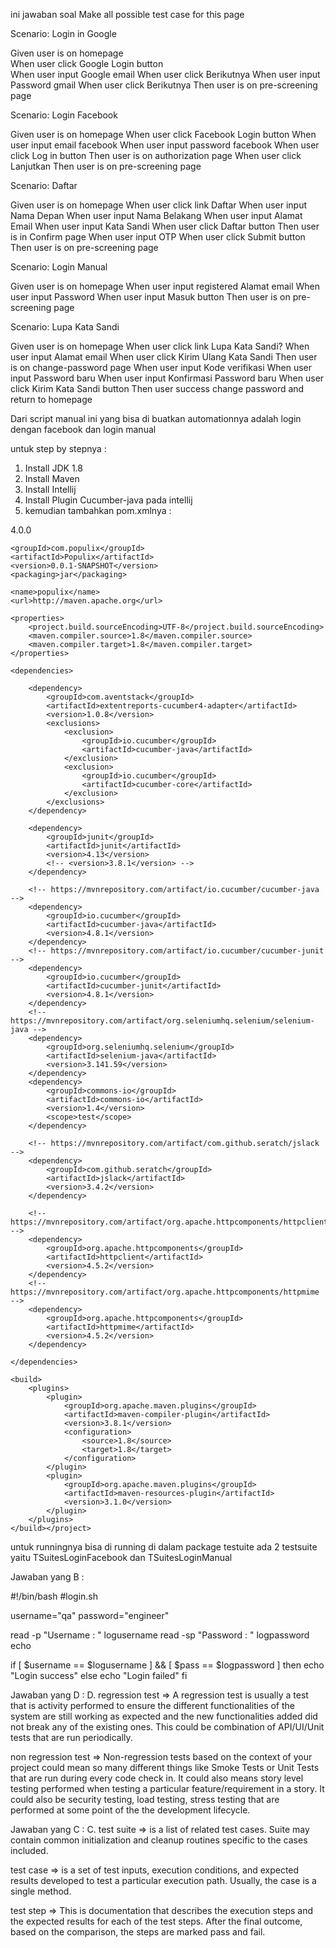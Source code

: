 ini jawaban soal Make all possible test case for this page

Scenario: Login in Google

Given user is on homepage<br/>
When user click Google Login button<br/>
When user input Google email
When user click Berikutnya
When user input Password gmail
When user click Berikutnya
Then user is on pre-screening page


Scenario: Login Facebook

Given user is on homepage
When user click Facebook Login button
When user input email facebook
When user input password facebook
When user click Log in button
Then user is on authorization page
When user click Lanjutkan
Then user is on pre-screening page


Scenario: Daftar

Given user is on homepage
When user click link Daftar
When user input Nama Depan
When user input Nama Belakang
When user input Alamat Email
When user input Kata Sandi
When user click Daftar button
Then user is in Confirm page
When user input OTP
When user click Submit button
Then user is on pre-screening page


Scenario: Login Manual

Given user is on homepage
When user input registered Alamat email
When user input Password
When user input Masuk button
Then user is on pre-screening page


Scenario: Lupa Kata Sandi

Given user is on homepage
When user click link Lupa Kata Sandi?
When user input Alamat email
When user click Kirim Ulang Kata Sandi
Then user is on change-password page
When user input Kode verifikasi
When user input Password baru
When user input Konfirmasi Password baru
When user click Kirim Kata Sandi button
Then user success change password and return to homepage 

Dari script manual ini yang bisa di buatkan automationnya adalah
login dengan facebook dan login manual 

untuk step by stepnya :
1. Install JDK 1.8
2. Install Maven 
3. Install Intellij 
4. Install Plugin Cucumber-java pada intellij
5. kemudian tambahkan pom.xmlnya : 

<?xml version="1.0" encoding="UTF-8"?>
<project xmlns="http://maven.apache.org/POM/4.0.0"
xmlns:xsi="http://www.w3.org/2001/XMLSchema-instance"
xsi:schemaLocation="http://maven.apache.org/POM/4.0.0 http://maven.apache.org/xsd/maven-4.0.0.xsd">
<modelVersion>4.0.0</modelVersion>

    <groupId>com.populix</groupId>
    <artifactId>Populix</artifactId>
    <version>0.0.1-SNAPSHOT</version>
    <packaging>jar</packaging>

    <name>populix</name>
    <url>http://maven.apache.org</url>

    <properties>
        <project.build.sourceEncoding>UTF-8</project.build.sourceEncoding>
        <maven.compiler.source>1.8</maven.compiler.source>
        <maven.compiler.target>1.8</maven.compiler.target>
    </properties>

    <dependencies>

        <dependency>
            <groupId>com.aventstack</groupId>
            <artifactId>extentreports-cucumber4-adapter</artifactId>
            <version>1.0.8</version>
            <exclusions>
                <exclusion>
                    <groupId>io.cucumber</groupId>
                    <artifactId>cucumber-java</artifactId>
                </exclusion>
                <exclusion>
                    <groupId>io.cucumber</groupId>
                    <artifactId>cucumber-core</artifactId>
                </exclusion>
            </exclusions>
        </dependency>

        <dependency>
            <groupId>junit</groupId>
            <artifactId>junit</artifactId>
            <version>4.13</version>
            <!-- <version>3.8.1</version> -->
        </dependency>

        <!-- https://mvnrepository.com/artifact/io.cucumber/cucumber-java -->
        <dependency>
            <groupId>io.cucumber</groupId>
            <artifactId>cucumber-java</artifactId>
            <version>4.8.1</version>
        </dependency>
        <!-- https://mvnrepository.com/artifact/io.cucumber/cucumber-junit -->
        <dependency>
            <groupId>io.cucumber</groupId>
            <artifactId>cucumber-junit</artifactId>
            <version>4.8.1</version>
        </dependency>
        <!-- https://mvnrepository.com/artifact/org.seleniumhq.selenium/selenium-java -->
        <dependency>
            <groupId>org.seleniumhq.selenium</groupId>
            <artifactId>selenium-java</artifactId>
            <version>3.141.59</version>
        </dependency>
        <dependency>
            <groupId>commons-io</groupId>
            <artifactId>commons-io</artifactId>
            <version>1.4</version>
            <scope>test</scope>
        </dependency>

        <!-- https://mvnrepository.com/artifact/com.github.seratch/jslack -->
        <dependency>
            <groupId>com.github.seratch</groupId>
            <artifactId>jslack</artifactId>
            <version>3.4.2</version>
        </dependency>

        <!-- https://mvnrepository.com/artifact/org.apache.httpcomponents/httpclient -->
        <dependency>
            <groupId>org.apache.httpcomponents</groupId>
            <artifactId>httpclient</artifactId>
            <version>4.5.2</version>
        </dependency>
        <!-- https://mvnrepository.com/artifact/org.apache.httpcomponents/httpmime -->
        <dependency>
            <groupId>org.apache.httpcomponents</groupId>
            <artifactId>httpmime</artifactId>
            <version>4.5.2</version>
        </dependency>

    </dependencies>

    <build>
        <plugins>
            <plugin>
                <groupId>org.apache.maven.plugins</groupId>
                <artifactId>maven-compiler-plugin</artifactId>
                <version>3.8.1</version>
                <configuration>
                    <source>1.8</source>
                    <target>1.8</target>
                </configuration>
            </plugin>
            <plugin>
                <groupId>org.apache.maven.plugins</groupId>
                <artifactId>maven-resources-plugin</artifactId>
                <version>3.1.0</version>
            </plugin>
        </plugins>
    </build></project>

untuk runningnya bisa di running di dalam package testuite
ada 2 testsuite yaitu TSuitesLoginFacebook dan TSuitesLoginManual

Jawaban yang B : 

#!/bin/bash
#login.sh

username="qa"
password="engineer"

read -p "Username : " logusername
read -sp "Password : " logpassword
echo

if [ $username == $logusername ] && [ $pass == $logpassword ]
then
echo "Login success"
else
echo "Login failed"
fi	

Jawaban yang D :
D. regression test => A regression test is usually a test that is activity performed to ensure the different functionalities of the system are still working as expected and the new functionalities added did not break any of the existing ones. This could be combination of API/UI/Unit tests that are run periodically.

non regression test => Non-regression tests based on the context of your project could mean so many different things like Smoke Tests or Unit Tests that are run during every code check in. It could also means story level testing performed when testing a particular feature/requirement in a story. It could also be security testing, load testing, stress testing that are performed at some point of the the development lifecycle.

Jawaban yang C :
C. test suite => is a list of related test cases. Suite may contain common initialization and cleanup routines specific to the cases included.

test case =>  is a set of test inputs, execution conditions, and expected results developed to test a particular execution path. Usually, the case is a single method.

test step => This is documentation that describes the execution steps and the expected results for each of the test steps. After the final outcome, based on the comparison, the steps are marked pass and fail.

